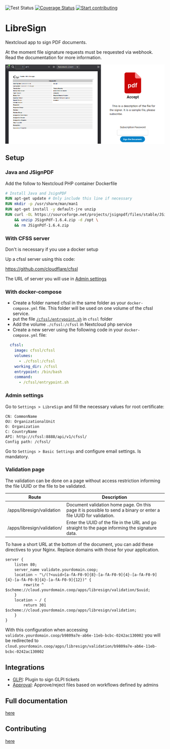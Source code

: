 ![Test Status](https://github.com/lyseontech/libresign/workflows/PHPUnit/badge.svg?branch=main)
[![Coverage Status](https://coveralls.io/repos/github/LibreSign/libresign/badge.svg?branch=main)](https://coveralls.io/github/LibreSign/libresign?branch=main)
[![Start contributing](https://img.shields.io/github/issues/LibreSign/libresign/good%20first%20issue?color=7057ff&label=Contribute)](https://github.com/LibreSign/libresign/issues?q=is%3Aissue+is%3Aopen+sort%3Aupdated-desc+label%3A%22good+first+issue%22)

# LibreSign

Nextcloud app to sign PDF documents.

At the moment file signature requests must be requested via webhook. Read the documentation for more information.

<img src="img/LibreSign.png" />

## Setup

### Java and JSignPDF

Add the follow to Nextcloud PHP container Dockerfile

```Dockerfile
# Install Java and JsignPDF
RUN apt-get update # Only include this line if necessary
RUN mkdir -p /usr/share/man/man1
RUN apt-get install -y default-jre unzip
RUN curl -OL https://sourceforge.net/projects/jsignpdf/files/stable/JSignPdf%201.6.4/JSignPdf-1.6.4.zip \
    && unzip JSignPdf-1.6.4.zip -d /opt \
    && rm JSignPdf-1.6.4.zip
```

### With CFSS server

Don't is necessary if you use a docker setup

Up a cfssl server using this code:

https://github.com/cloudflare/cfssl

The URL of server you will use in [Admin settings](#admin-settings)

### With docker-compose
* Create a folder named cfssl in the same folder as your `docker-compose.yml` file. This folder will be used on one volume of the cfssl service.
* put the file [`/cfssl/entrypoint.sh`](https://github.com/LibreSign/libresign/blob/main/cfssl/entrypoint.sh) in `cfssl` folder
* Add the volume `./cfssl:/cfssl` in Nextcloud php service
* Create a new server using the following code in your `docker-compose.yml` file:
```yml
  cfssl:
    image: cfssl/cfssl
    volumes:
      - ./cfssl:/cfssl
    working_dir: /cfssl
    entrypoint: /bin/bash
    command:
      - /cfssl/entrypoint.sh
```

### Admin settings

Go to `Settings > LibreSign` and fill the necessary values for root certificate:

```
CN: CommonName
OU: OrganizationalUnit
O: Organization
C: CountryName
API: http://cfssl:8888/api/v1/cfssl/
Config path: /cfssl/
```

Go to `Settings > Basic Settings` and configure email settings. Is mandatory.

### Validation page

The validation can be done on a page without access restriction informing the file UUID or the file to be validated.

| Route | Description |
|---|---|
| /apps/libresign/validation | Document validation home page. On this page it is possible to send a binary or enter a file UUID for validation. |
| /apps/libresign/validation/<uuid> | Enter the UUID of the file in the URL and go straight to the page informing the signature data.  |

To have a short URL at the bottom of the document, you can add these directives to your Nginx. Replace domains with those for your application.

```nginx
server {
    listen 80;
    server_name validate.yourdomain.coop;
    location ~ "\/(?<uuid>[a-fA-F0-9]{8}-[a-fA-F0-9]{4}-[a-fA-F0-9]{4}-[a-fA-F0-9]{4}-[a-fA-F0-9]{12})" {
        rewrite ^ $scheme://cloud.yourdomain.coop/apps/libresign/validation/$uuid;
    }
    location ~ / {
        return 301 $scheme://cloud.yourdomain.coop/apps/libresign/validation;
    }
}
```

With this configuration when accessing `validate.yourdomain.coop/b9809a7e-ab6e-11eb-bcbc-0242ac130002` you will be redirected to `cloud.yourdomain.coop/apps/libresign/validation/b9809a7e-ab6e-11eb-bcbc-0242ac130002`

## Integrations

* [GLPI](https://github.com/LibreSign/libresign-glpi): Plugin to sign GLPI tickets
* [Approval](https://github.com/nextcloud/approval): Approve/reject files based on workflows defined by admins

## Full documentation

[here](https://libresign.github.io/)

## Contributing

[here](/CONTRIBUTING.md)
